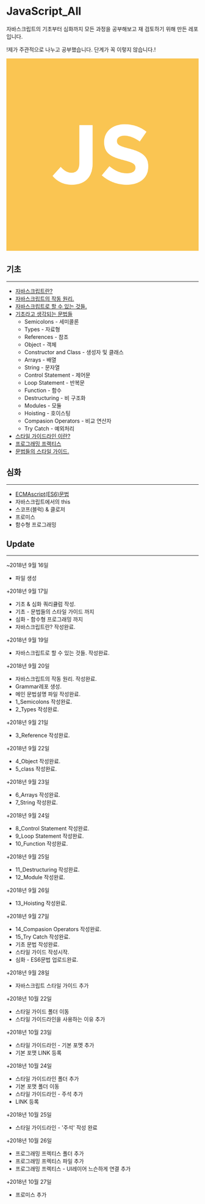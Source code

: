 # JavaScript_All
자바스크립트의 기초부터 심화까지 모든 과정을 공부해보고 재 검토하기 위해 만든 레포입니다.

!제가 주관적으로 나누고 공부했습니다. 단계가 꼭 이렇지 않습니다.!

![자바스크립트](_JAVASCRIPT-IMG.png)

## 기초
---
  - [자바스크립트란?](https://github.com/junu126/JavaScript_All/blob/master/Base-Class/What-Is-JavaScript.md)
  - [자바스크립트의 작동 원리.](https://github.com/junu126/JavaScript_All/blob/master/Base-Class/How-Does-JavaScript-Work.md)
  - [자바스크립트로 할 수 있는 것들.](https://github.com/junu126/JavaScript_All/blob/master/Base-Class/What-Can-Do-JavaScript.md)
  - [기초라고 생각되는 문법들](https://github.com/junu126/JavaScript_All/blob/master/Base-Class/Grammar/_JavaScript's-Grammer.md)
    * Semicolons - 세미콜론
    * Types - 자료형
    * References - 참조
    * Object - 객체
    * Constructor and Class - 생성자 및 클래스
    * Arrays - 배열
    * String - 문자열
    * Control Statement - 제어문
    * Loop Statement - 반복문
    * Function - 함수
    * Destructuring - 비 구조화
    * Modules - 모듈
    * Hoisting - 호이스팅
    * Compasion Operators - 비교 연산자
    * Try Catch - 예외처리
  - [스타일 가이드라인 이란?](https://github.com/junu126/JavaScript_All/blob/master/Maintainable-JavaScript/Style-Guide-Line/WHY-StyleGuide.md)
  - [프로그래밍 프랙티스](https://github.com/junu126/JavaScript_All/blob/master/Maintainable-JavaScript/Programming-Practice/WHAT-Is-Programming-Practice.md)
  - [문법들의 스타일 가이드.](https://github.com/junu126/JavaScript_All/blob/master/Maintainable-JavaScript/Grammer-Style-Guide.md)

## 심화
---
  - [ECMAscript(ES6)문법](https://github.com/junu126/JavaScript_All/blob/master/Hard-Class/ECMAScript-Grammar.md)
  - 자바스크립트에서의 this
  - 스코프(블럭) & 클로저
  - 프로미스
  - 함수형 프로그래밍

## Update
---
  ~2018년 9월 16일
  + 파일 생성

  +2018년 9월 17일  
  + 기초 & 심화 쿼리큘럼 작성.
  + 기초 - 문법들의 스타일 가이드 까지
  + 심화 - 함수형 프로그래밍 까지
  + 자바스크립트란? 작성완료.

  +2018년 9월 19일
  + 자바스크립트로 할 수 있는 것들. 작성완료.

  +2018년 9월 20일
  + 자바스크립트의 작동 원리. 작성완료.
  + Grammar레포 생성.
  + 메인 문법설명 파일 작성완료.
  + 1_Semicolons 작성완료.
  + 2_Types 작성완료.

  +2018년 9월 21일
  + 3_Reference 작성완료.

  +2018년 9월 22일
  + 4_Object 작성완료.
  + 5_class 작성완료.

  +2018년 9월 23일
  + 6_Arrays 작성완료.
  + 7_String 작성완료.

  +2018년 9월 24일
  + 8_Control Statement 작성완료.
  + 9_Loop Statement 작성완료.
  + 10_Function 작성완료.

  +2018년 9월 25일
  + 11_Destructuring 작성완료.
  + 12_Module 작성완료.
  
  +2018년 9월 26일
  + 13_Hoisting 작성완료.

  +2018년 9월 27일
  + 14_Compasion Operators 작성완료.
  + 15_Try Catch 작성완료.
  + 기초 문법 작성완료.
  + 스타일 가이드 작성시작.
  + 심화 - ES6문법 업로드완료.

  +2018년 9월 28일
  + 자바스크립트 스타일 가이드 추가

  +2018년 10월 22일
  + 스타일 가이드 폴더 이동
  + 스타일 가이드라인을 사용하는 이유 추가

  +2018년 10월 23일
  + 스타일 가이드라인 - 기본 포멧 추가
  + 기본 포맷 LINK 등록

  +2018년 10월 24일
  + 스타일 가이드라인 폴더 추가
  + 기본 포맷 폴더 이동
  + 스타일 가이드라인 - 주석 추가
  + LINK 등록

  +2018년 10월 25일
  + 스타일 가이드라인 - '주석' 작성 완료

  +2018년 10월 26일
  + 프로그래밍 프렉티스 폴더 추가
  + 프로그래밍 프렉티스 파일 추가
  + 프로그래밍 프렉티스 - UI레이어 느슨하게 연결 추가

  +2018년 10월 27일
  + 프로미스 추가